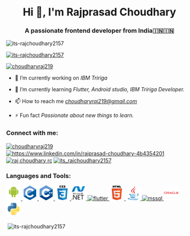 <h1 align="center">Hi 👋, I'm Rajprasad Choudhary</h1>
<h3 align="center">A passionate frontend developer from India🇮🇳🇮🇳</h3>

<p align="left"> <img src="https://komarev.com/ghpvc/?username=its-rajchoudhary2157&label=Profile%20views&color=0e75b6&style=flat" alt="its-rajchoudhary2157" /> </p>

<p align="left"> <a href="https://github.com/ryo-ma/github-profile-trophy"><img src="https://github-profile-trophy.vercel.app/?username=its-rajchoudhary2157" alt="its-rajchoudhary2157" /></a> </p>

<p align="left"> <a href="https://twitter.com/choudharyraj219" target="blank"><img src="https://img.shields.io/twitter/follow/choudharyraj219?logo=twitter&style=for-the-badge" alt="choudharyraj219" /></a> </p>

- 🔭 I’m currently working on *IBM Tririga*

- 🌱 I’m currently learning *Flutter, Android studio, IBM Tririga Developer.*

- 📫 How to reach me *choudharyraj219@gmail.com*

- ⚡ Fun fact *Passionate about new things to learn.*

<h3 align="left">Connect with me:</h3>
<p align="left">
<a href="https://twitter.com/choudharyraj219" target="blank"><img align="center" src="https://cdn.jsdelivr.net/npm/simple-icons@3.0.1/icons/twitter.svg" alt="choudharyraj219" height="30" width="40" /></a>
<a href="https://linkedin.com/in/https://www.linkedin.com/in/rajprasad-choudhary-4b4354201" target="blank"><img align="center" src="https://cdn.jsdelivr.net/npm/simple-icons@3.0.1/icons/linkedin.svg" alt="https://www.linkedin.com/in/rajprasad-choudhary-4b4354201" height="30" width="40" /></a>
<a href="https://fb.com/raj choudhary rc" target="blank"><img align="center" src="https://cdn.jsdelivr.net/npm/simple-icons@3.0.1/icons/facebook.svg" alt="raj choudhary rc" height="30" width="40" /></a>
<a href="https://instagram.com/its_rajchoudhary2157" target="blank"><img align="center" src="https://cdn.jsdelivr.net/npm/simple-icons@3.0.1/icons/instagram.svg" alt="its_rajchoudhary2157" height="30" width="40" /></a>
</p>

<h3 align="left">Languages and Tools:</h3>
<p align="left"> <a href="https://developer.android.com" target="_blank"> <img src="https://raw.githubusercontent.com/devicons/devicon/master/icons/android/android-original-wordmark.svg" alt="android" width="40" height="40"/> </a> <a href="https://www.cprogramming.com/" target="_blank"> <img src="https://raw.githubusercontent.com/devicons/devicon/master/icons/c/c-original.svg" alt="c" width="40" height="40"/> </a> <a href="https://www.w3schools.com/cpp/" target="_blank"> <img src="https://raw.githubusercontent.com/devicons/devicon/master/icons/cplusplus/cplusplus-original.svg" alt="cplusplus" width="40" height="40"/> </a> <a href="https://www.w3schools.com/css/" target="_blank"> <img src="https://raw.githubusercontent.com/devicons/devicon/master/icons/css3/css3-original-wordmark.svg" alt="css3" width="40" height="40"/> </a> <a href="https://dotnet.microsoft.com/" target="_blank"> <img src="https://raw.githubusercontent.com/devicons/devicon/master/icons/dot-net/dot-net-original-wordmark.svg" alt="dotnet" width="40" height="40"/> </a> <a href="https://flutter.dev" target="_blank"> <img src="https://www.vectorlogo.zone/logos/flutterio/flutterio-icon.svg" alt="flutter" width="40" height="40"/> </a> <a href="https://www.w3.org/html/" target="_blank"> <img src="https://raw.githubusercontent.com/devicons/devicon/master/icons/html5/html5-original-wordmark.svg" alt="html5" width="40" height="40"/> </a> <a href="https://www.java.com" target="_blank"> <img src="https://raw.githubusercontent.com/devicons/devicon/master/icons/java/java-original.svg" alt="java" width="40" height="40"/> </a> <a href="https://www.microsoft.com/en-us/sql-server" target="_blank"> <img src="https://cdn.worldvectorlogo.com/logos/microsoft-sql-server.svg" alt="mssql" width="40" height="40"/> </a> <a href="https://www.oracle.com/" target="_blank"> <img src="https://raw.githubusercontent.com/devicons/devicon/master/icons/oracle/oracle-original.svg" alt="oracle" width="40" height="40"/> </a> <a href="https://www.python.org" target="_blank"> <img src="https://raw.githubusercontent.com/devicons/devicon/master/icons/python/python-original.svg" alt="python" width="40" height="40"/> </a> </p>

<p>&nbsp;<img align="center" src="https://github-readme-stats.vercel.app/api?username=its-rajchoudhary2157&show_icons=true&locale=en" alt="its-rajchoudhary2157" /></p>
